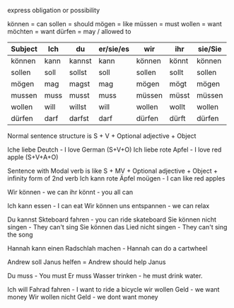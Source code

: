 express obligation or possibility

können = can
sollen = should
mögen = like
müssen = must
wollen = want
möchten = want
dürfen = may / allowed to


|Subject|Ich|du|er/sie/es|wir|ihr|sie/Sie |
|-------|---|--|---------|---|----|--------|
|können |kann|kannst|kann|können|könnt|können|
|sollen|soll|sollst|soll|sollen|sollt|sollen|
|mögen|mag|magst|mag|mögen|mögt|mögen|
|mussen|muss|musst|muss|müssen|müsst|müssen|
|wollen|will|willst|will|wollen|wollt|wollen|
|dürfen|darf|darfst|darf|dürfen|dürft|dürfen|

Normal sentence structure is S + V + Optional adjective + Object

Iche liebe Deutch - I love German (S+V+O)
Ich liebe rote Apfel - I love red apple (S+V+A+O)

Sentence with Modal verb is like S + MV + Optional adjective + Object + infinity form of 2nd verb
Ich kann rote Äpfel moügen - I can like red apples

Wir können - we can
ihr könnt - you all can

Ich kann essen - I can eat
Wir können uns entspannen - we can relax

Du kannst Skteboard fahren - you can ride skateboard
Sie können nicht singen  - They can't sing
Sie können das Lied nicht singen - They can't sing the song

Hannah kann einen Radschlah machen - Hannah can do a cartwheel


Andrew soll Janus helfen = Andrew should help Janus

Du muss - You must
Er muss Wasser trinken - he must drink water.

Ich will Fahrad fahren - I want to ride a bicycle
wir wollen Geld - we want money
Wir wollen nicht Geld - we dont want money
